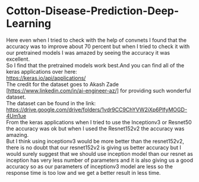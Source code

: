 # Cotton-Disease-Prediction-Deep-Learning
Here even when I tried to check with the help of convnets I found that the accuracy was to improve about 70 percent but when I tried to check it with our pretrained models I was amazed by seeing the accuracy it was excellent.<br>
So I find that the pretrained models work best.And you can find all of the keras applications over here:<br>
https://keras.io/api/applications/
<br>The credit for the dataset goes to Akash Zade [https://www.linkedin.com/in/ai-engineer-az/] for providing such wonderful dataset.<br>
The dataset can be found in the link: https://drive.google.com/drive/folders/1vdr9CC9ChYVW2iXp6PlfyMOGD-4Um1ue
<br> From the keras applications when I tried to use the Inceptionv3 or Resnet50 the accuracy was ok but when I used the Resnet152v2 the accuracy was amazing.
<br>But I think using inceptionv3 would be more better than the resnet152v2, there is no doubt that our resnet152v2 is giving us better accuracy but I would surely suggest that we should use inception model than our resnet as inception has very less number of parameters and it is also giving us a good accuracy so as our parameters of inceptionv3 model are less so the response time is too low and we get a better result in less time.
